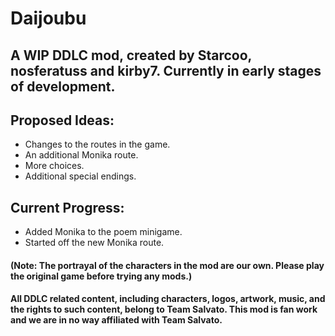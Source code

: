 # Daijoubu

## A WIP DDLC mod, created by Starcoo, nosferatuss and kirby7. Currently in early stages of development.

## Proposed Ideas:

 - Changes to the routes in the game.
 - An additional Monika route.
 - More choices.
 - Additional special endings.

## Current Progress:

 - Added Monika to the poem minigame.
 - Started off the new Monika route.
 
#### (Note: The portrayal of the characters in the mod are our own. Please play the original game before trying any mods.)

####  All DDLC related content, including characters, logos, artwork, music, and the rights to such content, belong to Team Salvato. This mod is fan work and we are in no way affiliated with Team Salvato.

